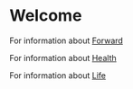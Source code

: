 # Welcome
For information about [Forward](./topics/forward/index.md)

For information about [Health](./topics/health/index.md)

For information about [Life](./topics/Life/index.md)






